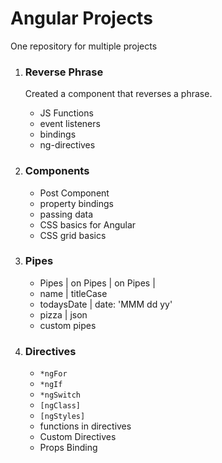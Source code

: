 # Angular Projects

One repository for multiple projects

1. ### Reverse Phrase

   Created a component that reverses a phrase.

   - JS Functions
   - event listeners
   - bindings
   - ng-directives

2. ### Components

   - Post Component
   - property bindings
   - passing data
   - CSS basics for Angular
   - CSS grid basics

3. ### Pipes

   - Pipes | on Pipes | on Pipes |
   - name | titleCase
   - todaysDate | date: 'MMM dd yy'
   - pizza | json
   - custom pipes

4. ### Directives
   - `*ngFor`
   - `*ngIf`
   - `*ngSwitch`
   - `[ngClass]`
   - `[ngStyles]`
   - functions in directives
   - Custom Directives
   - Props Binding
